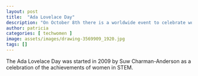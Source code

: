 ```yaml
---
layout: post
title:  "Ada Lovelace Day"
description: "On October 8th there is a worldwide event to celebrate women in STEM"
author: patricia
categories: [ techwomen ]
image: assets/images/drawing-3569909_1920.jpg
tags: []
---
```


The Ada Lovelace Day was started in 2009 by Suw Charman-Anderson as a celebration of the achievements of women in STEM.